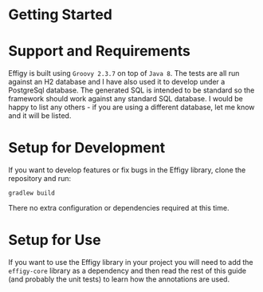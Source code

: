 # Getting Started

# Support and Requirements

Effigy is built using `Groovy 2.3.7` on top of `Java 8`. The tests are all run against an H2 database and I have also used it
to develop under a PostgreSql database. The generated SQL is intended to be standard so the framework should work against any
standard SQL database. I would be happy to list any others - if you are using a different database, let me know and it will be
listed.

# Setup for Development

If you want to develop features or fix bugs in the Effigy library, clone the repository and run:

    gradlew build

There no extra configuration or dependencies required at this time.

# Setup for Use

If you want to use the Effigy library in your project you will need to add the `effigy-core` library as a dependency and then
read the rest of this guide (and probably the unit tests) to learn how the annotations are used.
